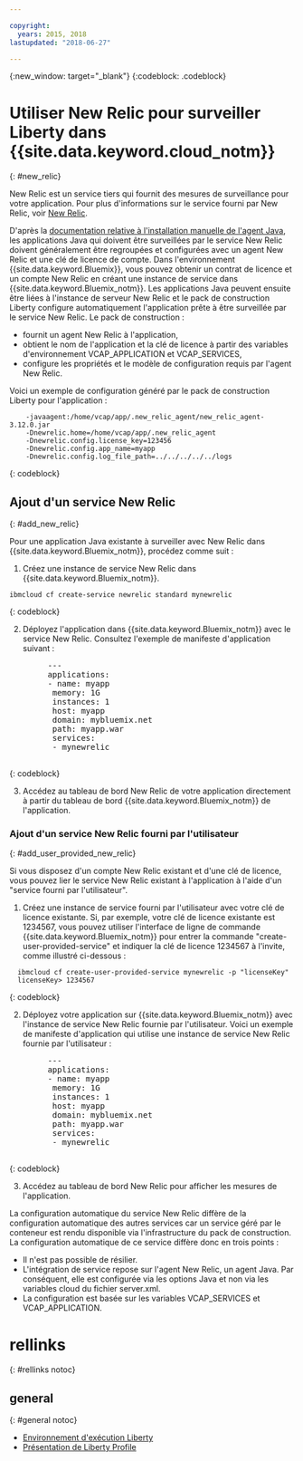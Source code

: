 ```yaml
---

copyright:
  years: 2015, 2018
lastupdated: "2018-06-27"

---
```


{:new_window: target="_blank"}
{:codeblock: .codeblock}

# Utiliser New Relic pour surveiller Liberty dans {{site.data.keyword.cloud_notm}}
{: #new_relic}

New Relic est un service tiers qui fournit des mesures de surveillance pour votre application. Pour plus d'informations sur le service fourni par New Relic, voir [New Relic](http://newrelic.com/java).

D'après la [documentation relative à l'installation manuelle de l'agent Java](https://docs.newrelic.com/docs/agents/java-agent/installation/java-agent-manual-installation), les applications Java qui doivent être surveillées par le service New Relic doivent généralement être regroupées et configurées avec un agent New Relic et une clé de licence de compte. Dans l'environnement {{site.data.keyword.Bluemix}}, vous pouvez obtenir un contrat de licence et un compte New Relic en créant une instance de service dans {{site.data.keyword.Bluemix_notm}}. Les applications Java peuvent ensuite être liées à l'instance de serveur New Relic et le pack de construction Liberty configure automatiquement l'application prête à être surveillée par le service New Relic.
Le pack de construction :

* fournit un agent New Relic à l'application,
* obtient le nom de l'application et la clé de licence à partir des variables d'environnement VCAP_APPLICATION et VCAP_SERVICES,
* configure les propriétés et le modèle de configuration requis par l'agent New Relic.

Voici un exemple de configuration généré par le pack de construction Liberty pour l'application :

```
    -javaagent:/home/vcap/app/.new_relic_agent/new_relic_agent-3.12.0.jar
    -Dnewrelic.home=/home/vcap/app/.new_relic_agent
    -Dnewrelic.config.license_key=123456
    -Dnewrelic.config.app_name=myapp
    -Dnewrelic.config.log_file_path=../../../../../logs
```
{: codeblock}

## Ajout d'un service New Relic
{: #add_new_relic}

Pour une application Java existante à surveiller avec New Relic dans {{site.data.keyword.Bluemix_notm}}, procédez comme suit :
1. Créez une instance de service New Relic dans {{site.data.keyword.Bluemix_notm}}.

  ```
  ibmcloud cf create-service newrelic standard mynewrelic
  ```
  {: codeblock}

2. Déployez l'application dans {{site.data.keyword.Bluemix_notm}} avec le service New Relic.  Consultez l'exemple de manifeste d'application suivant :

  <pre>
        &dash;&dash;&dash;
        applications:
        - name: myapp
         memory: 1G
         instances: 1
         host: myapp
         domain: mybluemix.net
         path: myapp.war
         services:
         - mynewrelic
  </pre>
  {: codeblock}

3. Accédez au tableau de bord New Relic de votre application directement à partir du tableau de bord {{site.data.keyword.Bluemix_notm}} de l'application.

### Ajout d'un service New Relic fourni par l'utilisateur
{: #add_user_provided_new_relic}

Si vous disposez d'un compte New Relic existant et d'une clé de licence, vous pouvez lier le service New Relic existant à l'application à l'aide d'un "service fourni par l'utilisateur".

1. Créez une instance de service fourni par l'utilisateur avec votre clé de licence existante.  Si, par exemple, votre clé de licence existante est 1234567, vous pouvez utiliser l'interface de ligne de commande {{site.data.keyword.Bluemix_notm}} pour entrer la commande "create-user-provided-service" et indiquer la clé de licence 1234567 à l'invite, comme illustré ci-dessous :
  
  ```
    ibmcloud cf create-user-provided-service mynewrelic -p "licenseKey"
    licenseKey> 1234567
  ```
  {: codeblock}

2. Déployez votre application sur {{site.data.keyword.Bluemix_notm}} avec l'instance de service New Relic fournie par l'utilisateur.  Voici un exemple de manifeste d'application qui utilise une instance de service New Relic fournie par l'utilisateur :
  <pre>
        &dash;&dash;&dash;
        applications:
        - name: myapp
         memory: 1G
         instances: 1
         host: myapp
         domain: mybluemix.net
         path: myapp.war
         services:
         - mynewrelic
  </pre>
  {: codeblock}

3. Accédez au tableau de bord New Relic pour afficher les mesures de l'application.

La configuration automatique du service New Relic diffère de la configuration automatique des autres services car un service géré par le conteneur est rendu disponible via l'infrastructure du pack de construction.  La configuration automatique de ce service diffère donc en trois points :
* Il n'est pas possible de résilier.
* L'intégration de service repose sur l'agent New Relic, un agent Java. Par conséquent, elle est configurée via les options Java et non via les variables cloud du fichier server.xml.
* La configuration est basée sur les variables VCAP_SERVICES et VCAP_APPLICATION.

# rellinks
{: #rellinks notoc}
## general
{: #general notoc}
* [Environnement d'exécution Liberty](index.html)
* [Présentation de Liberty Profile](http://www-01.ibm.com/support/knowledgecenter/SSAW57_8.5.5/com.ibm.websphere.wlp.nd.doc/ae/cwlp_about.html)
